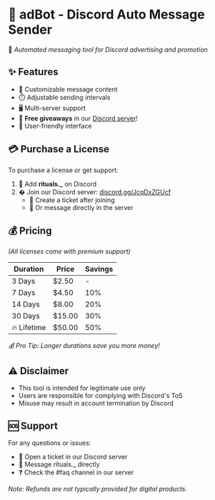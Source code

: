 # 🔄 adBot - Discord Auto Message Sender

💬 *Automated messaging tool for Discord advertising and promotion*

## ✨ Features
- 🎯 Customizable message content
- ⏱️ Adjustable sending intervals
- 🖥️ Multi-server support
- 🎁 **Free giveaways** in our [Discord server](https://discord.gg/JcqDxZGUcf)!
- 🤖 User-friendly interface

## 💳 Purchase a License
To purchase a license or get support:
1. 📩 Add **rituals._** on Discord
2. � Join our Discord server: [discord.gg/JcqDxZGUcf](https://discord.gg/JcqDxZGUcf)
   - 🎫 Create a ticket after joining
   - 💬 Or message directly in the server

## 💰 Pricing
*(All licenses come with premium support)*

| Duration       | Price   | Savings |
|----------------|---------|---------|
| 3 Days         | $2.50   | -       |
| 7 Days         | $4.50   | 10%     |
| 14 Days        | $8.00   | 20%     |
| 30 Days        | $15.00  | 30%     |
| 🔥 Lifetime    | $50.00  | 50%     |

*💰 Pro Tip: Longer durations save you more money!*

## ⚠️ Disclaimer
- This tool is intended for legitimate use only
- Users are responsible for complying with Discord's ToS
- Misuse may result in account termination by Discord

## 🆘 Support
For any questions or issues:
- 🎫 Open a ticket in our Discord server
- 📩 Message rituals._ directly
- ❓ Check the #faq channel in our server

*Note: Refunds are not typically provided for digital products.*

